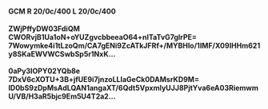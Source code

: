 #### GCM R 20/0c/400 L 20/0c/400
**ZWjPffyDW03FdiQM**<br/>**CWORvjB1Ua1oN+oYUZgvcbbeeaO64+nITaTvG7glrPE=**<br/>**7Wowymke4i1tLzoQm/CA7gENi9ZcATkJFRf+/MYBHIo/1IMF/X09IHHm621y8SKaEWVWCSwbSp5r1NxK...**<br/><br/>
**0aPy3IOPY02YQb8e**<br/>**7DxV6cXOTU+3B+jfUE9i7jnzoLLIaGeCk0DAMsrKD9M=**<br/>**lD0bS9zDpMsAdLQAN1angaXT/6Qdt5VpxmlyUJJ8PjtYva6eA03RiemwmU/VB/H3aR5bjc9Em5U4T2a2...**